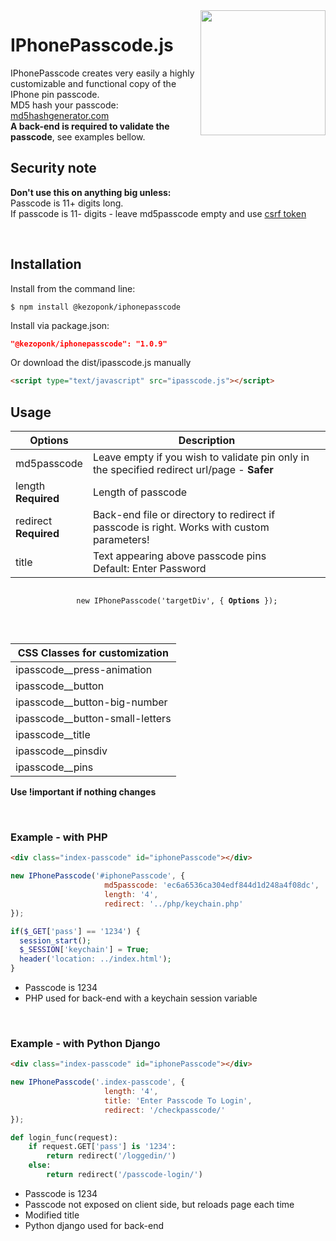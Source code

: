 <img width="200" align="right" src="https://user-images.githubusercontent.com/40474222/112726901-00cb9700-8f20-11eb-8dd8-d73d9a8d3473.png">

# IPhonePasscode.js
IPhonePasscode creates very easily a highly customizable and functional copy of the IPhone pin passcode.<br>
MD5 hash your passcode: <a href="https://www.md5hashgenerator.com"> md5hashgenerator.com </a><br>
**A back-end is required to validate the passcode**, see examples bellow.

## Security note
**Don't use this on anything big unless:**
<br>Passcode is 11+ digits long.
<br>If passcode is 11- digits - leave md5passcode empty and use <a href="https://portswigger.net/web-security/csrf/tokens">csrf token</a>

<br>

## Installation
Install from the command line:
```shell
$ npm install @kezoponk/iphonepasscode
```
Install via package.json:
```json
"@kezoponk/iphonepasscode": "1.0.9" 
```
Or download the dist/ipasscode.js manually
```html
<script type="text/javascript" src="ipasscode.js"></script>
```

## Usage

| Options | Description |
| --- | --- |
| md5passcode |Leave empty if you wish to validate pin only in the specified redirect url/page - **Safer** |
| length <br> **Required** |Length of passcode |
| redirect <br> **Required** |Back-end file or directory to redirect if passcode is right. Works with custom parameters! |
| title |Text appearing above passcode pins <br>Default: Enter Password |

<p align="center">
  <code>
    new IPhonePasscode('targetDiv', { <strong>Options</strong> });
  </code>
</p>

<br>

| CSS Classes for customization | 
| --- |
| ipasscode__press-animation  |
| ipasscode__button |
| ipasscode__button-big-number |
| ipasscode__button-small-letters |
| ipasscode__title |
| ipasscode__pinsdiv |
| ipasscode__pins |

**Use !important if nothing changes**

<br>

### Example - with PHP
```html
<div class="index-passcode" id="iphonePasscode"></div>
```
```javascript
new IPhonePasscode('#iphonePasscode', {
                     md5passcode: 'ec6a6536ca304edf844d1d248a4f08dc',
                     length: '4',
                     redirect: '../php/keychain.php'
});
```
```php
if($_GET['pass'] == '1234') {
  session_start();
  $_SESSION['keychain'] = True;
  header('location: ../index.html');
}
```
- Passcode is 1234
- PHP used for back-end with a keychain session variable
<br>

### Example - with Python Django
```html
<div class="index-passcode" id="iphonePasscode"></div>
```
```javascript
new IPhonePasscode('.index-passcode', {
                     length: '4',
                     title: 'Enter Passcode To Login',
                     redirect: '/checkpasscode/'
});
```
```python
def login_func(request):
    if request.GET['pass'] is '1234':
        return redirect('/loggedin/')
    else:
        return redirect('/passcode-login/')
```
- Passcode is 1234
- Passcode not exposed on client side, but reloads page each time 
- Modified title
- Python django used for back-end
